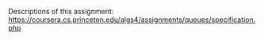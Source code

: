 Descriptions of this assignment:
https://coursera.cs.princeton.edu/algs4/assignments/queues/specification.php
